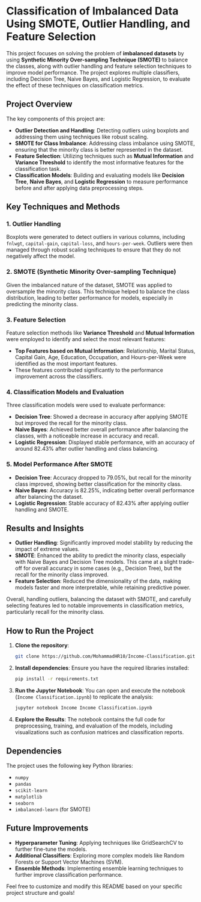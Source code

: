 # Classification of Imbalanced Data Using SMOTE, Outlier Handling, and Feature Selection

This project focuses on solving the problem of **imbalanced datasets** by using **Synthetic Minority Over-sampling Technique (SMOTE)** to balance the classes, along with outlier handling and feature selection techniques to improve model performance. The project explores multiple classifiers, including Decision Tree, Naive Bayes, and Logistic Regression, to evaluate the effect of these techniques on classification metrics.

## Project Overview

The key components of this project are:
- **Outlier Detection and Handling**: Detecting outliers using boxplots and addressing them using techniques like robust scaling.
- **SMOTE for Class Imbalance**: Addressing class imbalance using SMOTE, ensuring that the minority class is better represented in the dataset.
- **Feature Selection**: Utilizing techniques such as **Mutual Information** and **Variance Threshold** to identify the most informative features for the classification task.
- **Classification Models**: Building and evaluating models like **Decision Tree**, **Naive Bayes**, and **Logistic Regression** to measure performance before and after applying data preprocessing steps.

## Key Techniques and Methods

### 1. Outlier Handling
Boxplots were generated to detect outliers in various columns, including `fnlwgt`, `capital-gain`, `capital-loss`, and `hours-per-week`. Outliers were then managed through robust scaling techniques to ensure that they do not negatively affect the model.

### 2. SMOTE (Synthetic Minority Over-sampling Technique)
Given the imbalanced nature of the dataset, SMOTE was applied to oversample the minority class. This technique helped to balance the class distribution, leading to better performance for models, especially in predicting the minority class.

### 3. Feature Selection
Feature selection methods like **Variance Threshold** and **Mutual Information** were employed to identify and select the most relevant features:
- **Top Features based on Mutual Information**: Relationship, Marital Status, Capital Gain, Age, Education, Occupation, and Hours-per-Week were identified as the most important features.
- These features contributed significantly to the performance improvement across the classifiers.

### 4. Classification Models and Evaluation
Three classification models were used to evaluate performance:
- **Decision Tree**: Showed a decrease in accuracy after applying SMOTE but improved the recall for the minority class.
- **Naive Bayes**: Achieved better overall performance after balancing the classes, with a noticeable increase in accuracy and recall.
- **Logistic Regression**: Displayed stable performance, with an accuracy of around 82.43% after outlier handling and class balancing.

### 5. Model Performance After SMOTE
- **Decision Tree**: Accuracy dropped to 79.05%, but recall for the minority class improved, showing better classification for the minority class.
- **Naive Bayes**: Accuracy is 82.25%, indicating better overall performance after balancing the dataset.
- **Logistic Regression**: Stable accuracy of 82.43% after applying outlier handling and SMOTE.

## Results and Insights

- **Outlier Handling**: Significantly improved model stability by reducing the impact of extreme values.
- **SMOTE**: Enhanced the ability to predict the minority class, especially with Naive Bayes and Decision Tree models. This came at a slight trade-off for overall accuracy in some cases (e.g., Decision Tree), but the recall for the minority class improved.
- **Feature Selection**: Reduced the dimensionality of the data, making models faster and more interpretable, while retaining predictive power.
  
Overall, handling outliers, balancing the dataset with SMOTE, and carefully selecting features led to notable improvements in classification metrics, particularly recall for the minority class.

## How to Run the Project

1. **Clone the repository**:
   ```bash
   git clone https://github.com/MohammadHR10/Income-Classification.git
   ```

2. **Install dependencies**:
   Ensure you have the required libraries installed:
   ```bash
   pip install -r requirements.txt
   ```

3. **Run the Jupyter Notebook**:
   You can open and execute the notebook (`Income Classification.ipynb`) to replicate the analysis:
   ```bash
   jupyter notebook Income Income Classification.ipynb
   ```

4. **Explore the Results**:
   The notebook contains the full code for preprocessing, training, and evaluation of the models, including visualizations such as confusion matrices and classification reports.

## Dependencies

The project uses the following key Python libraries:
- `numpy`
- `pandas`
- `scikit-learn`
- `matplotlib`
- `seaborn`
- `imbalanced-learn` (for SMOTE)

## Future Improvements

- **Hyperparameter Tuning**: Applying techniques like GridSearchCV to further fine-tune the models.
- **Additional Classifiers**: Exploring more complex models like Random Forests or Support Vector Machines (SVM).
- **Ensemble Methods**: Implementing ensemble learning techniques to further improve classification performance.

Feel free to customize and modify this README based on your specific project structure and goals!
